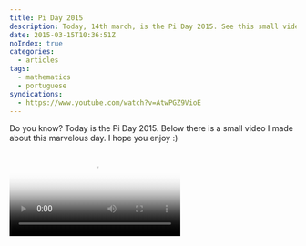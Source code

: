 ```yaml
---
title: Pi Day 2015
description: Today, 14th march, is the Pi Day 2015. See this small video which talks a little bit about Pi.
date: 2015-03-15T10:36:51Z
noIndex: true
categories:
  - articles
tags:
  - mathematics
  - portuguese
syndications:
  - https://www.youtube.com/watch?v=AtwPGZ9VioE
---
```


Do you know? Today is the Pi Day 2015. Below there is a small video I made about this marvelous day. I hope you enjoy :)

<div class="fw">
  <video controls poster="https://cdn.hacdias.com/img/1000/36e477d5520cf72cefdc3e80bf9cb2d62fe71eb3f41ebb509c2b9647da46f38e.jpeg">
    <source class="u-video" src="https://cdn.hacdias.com/media/2015-03-dia-do-pi.mp4">
  </video>
</div>

